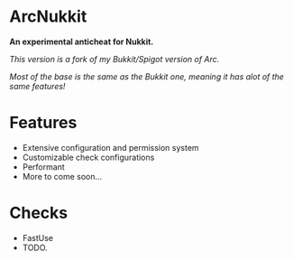 # ArcNukkit

**An experimental anticheat for Nukkit.**

*This version is a fork of my Bukkit/Spigot version of Arc.*

*Most of the base is the same as the Bukkit one, meaning it has alot of the same features!*

# Features
- Extensive configuration and permission system
- Customizable check configurations
- Performant
- More to come soon...

# Checks
- FastUse
- TODO.


